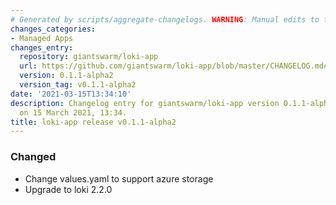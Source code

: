 ```yaml
---
# Generated by scripts/aggregate-changelogs. WARNING: Manual edits to this files will be overwritten.
changes_categories:
- Managed Apps
changes_entry:
  repository: giantswarm/loki-app
  url: https://github.com/giantswarm/loki-app/blob/master/CHANGELOG.md#011-alpha2---2021-03-15
  version: 0.1.1-alpha2
  version_tag: v0.1.1-alpha2
date: '2021-03-15T13:34:10'
description: Changelog entry for giantswarm/loki-app version 0.1.1-alpha2, published
  on 15 March 2021, 13:34.
title: loki-app release v0.1.1-alpha2
---
```


### Changed
- Change values.yaml to support azure storage
- Upgrade to loki 2.2.0

